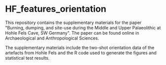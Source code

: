 # HF_features_orientation
This repository contains the supplementary materials for the paper "Burning, dumping, and site-use during the Middle and Upper Palaeolithic at Hohle Fels Cave, SW Germany". The paper can be found online in Archaeological and Anthropological Sciences.

The supplementary materials include the two-shot orientation data of the artefacts from Hohle Fels and the R code used to generate the figures and statistical test results.
